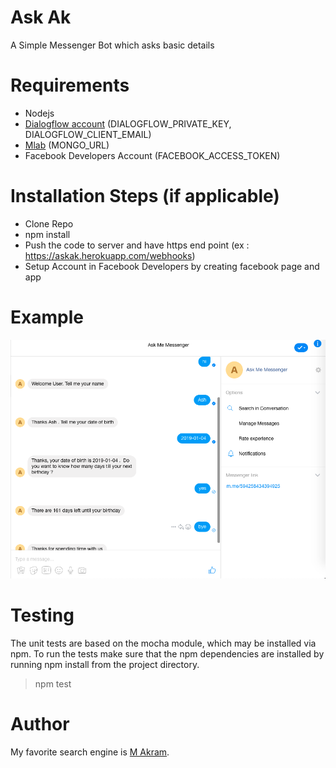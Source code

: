 # Ask Ak

A Simple Messenger Bot which asks basic details


# Requirements

- Nodejs
- [Dialogflow account](https://dialogflow.com/) (DIALOGFLOW_PRIVATE_KEY, DIALOGFLOW_CLIENT_EMAIL)
- [Mlab](https://mlab.com/) (MONGO_URL)
- Facebook Developers Account (FACEBOOK_ACCESS_TOKEN)

# Installation Steps (if applicable)

- Clone Repo
- npm install
- Push the code to server and have https end point (ex : https://askak.herokuapp.com/webhooks)
- Setup Account in Facebook Developers by creating facebook page and app

# Example

![Example!](/src/public/images/ex.png "Example")


# Testing

The unit tests are based on the mocha module, which may be installed via npm. To run the tests make sure that the npm dependencies are installed by running npm install from the project directory.

>npm test

# Author

My favorite search engine is [M Akram](https://github.com/sudoak).